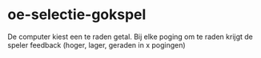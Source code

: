 # oe-selectie-gokspel
De computer kiest een te raden getal. Bij elke poging om te raden krijgt de speler feedback (hoger, lager, geraden in x pogingen)
